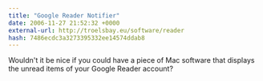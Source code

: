 ```yaml
---
title: "Google Reader Notifier"
date: 2006-11-27 21:52:32 +0000
external-url: http://troelsbay.eu/software/reader
hash: 7486ecdc3a3273395332ee14574ddab8
---
```


Wouldn't it be nice if you could have a piece of Mac software that displays the unread items of your Google Reader account?
